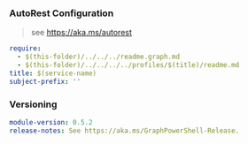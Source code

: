 
### AutoRest Configuration

> see https://aka.ms/autorest

``` yaml
require:
  - $(this-folder)/../../../readme.graph.md
  - $(this-folder)/../../../../profiles/$(title)/readme.md
title: $(service-name)
subject-prefix: ''
```

### Versioning

``` yaml
module-version: 0.5.2
release-notes: See https://aka.ms/GraphPowerShell-Release.
```
